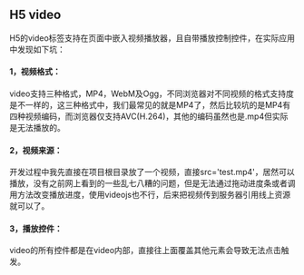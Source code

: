 ## H5 video

H5的video标签支持在页面中嵌入视频播放器，且自带播放控制控件，在实际应用中发现如下坑：

#### 1，视频格式：

video支持三种格式，MP4，WebM及Ogg，不同浏览器对不同视频的格式支持度是不一样的，这三种格式中，我们最常见的就是MP4了，然后比较坑的是MP4有四种视频编码，而浏览器仅支持AVC(H.264)，其他的编码虽然也是.mp4但实际是无法播放的。

#### 2，视频来源：

开发过程中我先直接在项目根目录放了一个视频，直接src='test.mp4'，居然可以播放，没有之前网上看到的一些乱七八糟的问题，但是无法通过拖动进度条或者调用方法改变播放进度，使用videojs也不行，后来把视频传到服务器引用线上资源就可以了。

#### 3，播放控件：

video的所有控件都是在video内部，直接往上面覆盖其他元素会导致无法点击触发。